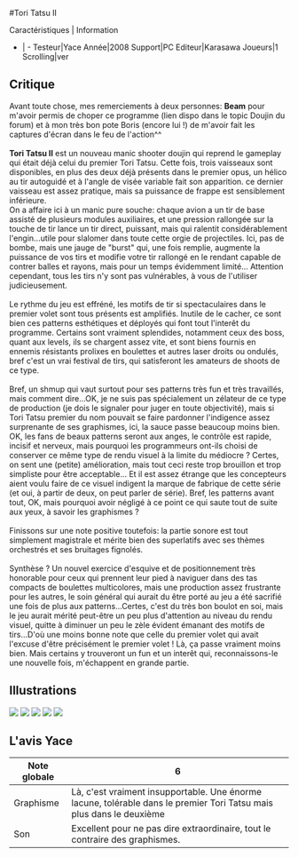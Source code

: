 #Tori Tatsu II

Caractéristiques | Information
- | -
Testeur|Yace
Année|2008
Support|PC
Editeur|Karasawa
Joueurs|1
Scrolling|ver

## Critique
Avant toute chose, mes remerciements à deux personnes: <b>Beam</b> pour m'avoir permis de choper ce programme (lien dispo dans le topic Doujin du forum) et à mon très bon pote Boris (encore lui !) de m'avoir fait les captures d'écran dans le feu de l'action^^<br/><br/><b>Tori Tatsu II</b> est un nouveau manic shooter doujin qui reprend le gameplay qui était déjà celui du premier Tori Tatsu. Cette fois, trois vaisseaux sont disponibles, en plus des deux déjà présents dans le premier opus, un hélico au tir autoguidé et à l'angle de visée variable fait son apparition. ce dernier vaisseau est assez pratique, mais sa puissance de frappe est sensiblement inférieure.<br/>On a affaire ici à un manic pure souche: chaque avion a un tir de base assisté de plusieurs modules auxiliaires, et une pression rallongée sur la touche de tir lance un tir direct, puissant, mais qui ralentit considérablement l'engin...utile pour slalomer dans toute cette orgie de projectiles. Ici, pas de bombe, mais une jauge de "burst" qui, une fois remplie, augmente la puissance de vos tirs et modifie votre tir rallongé en le rendant capable de contrer balles et rayons, mais pour un temps évidemment limité... Attention cependant, tous les tirs n'y sont pas vulnérables, à vous de l'utiliser judicieusement.<br/><br/>Le rythme du jeu est effréné, les motifs de tir si spectaculaires dans le premier volet sont tous présents est amplifiés. Inutile de le cacher, ce sont bien ces patterns esthétiques et déployés qui font tout l'interêt du programme. Certains sont vraiment splendides, notamment ceux des boss, quant aux levels, ils se chargent assez vite, et sont biens fournis en ennemis résistants prolixes en boulettes et autres laser droits ou ondulés, bref c'est un vrai festival de tirs, qui satisferont les amateurs de shoots de ce type.<br/><br/>Bref, un shmup qui vaut surtout pour ses patterns très fun et très travaillés, mais comment dire...OK, je ne suis pas spécialement un zélateur de ce type de production (je dois le signaler pour juger en toute objectivité), mais si Tori Tatsu premier du nom pouvait se faire pardonner l'indigence assez surprenante de ses graphismes, ici, la sauce passe beaucoup moins bien. OK, les fans de beaux patterns seront aux anges, le contrôle est rapide, incisif et nerveux, mais pourquoi les programmeurs ont-ils choisi de conserver ce même type de rendu visuel à la limite du médiocre ? Certes, on sent une (petite) amélioration, mais tout ceci reste trop brouillon et trop simpliste pour être acceptable... Et il est assez étrange que les concepteurs aient voulu faire de ce visuel indigent la marque de fabrique de cette série (et oui, à partir de deux, on peut parler de série). Bref, les patterns avant tout, OK, mais pourquoi avoir négligé à ce point ce qui saute tout de suite aux yeux, à savoir les graphismes ?<br/><br/>Finissons sur une note positive toutefois: la partie sonore est tout simplement magistrale et mérite bien des superlatifs avec ses thèmes orchestrés et ses bruitages fignolés.<br/><br/>Synthèse ? Un nouvel exercice d'esquive et de positionnement très honorable pour ceux qui prennent leur pied à naviguer dans des tas compacts de boulettes multicolores, mais une production assez frustrante pour les autres, le soin général qui aurait du être porté au jeu a été sacrifié une fois de plus aux patterns...Certes, c'est du très bon boulot en soi, mais le jeu aurait mérité peut-être un peu plus d'attention au niveau du rendu visuel, quitte à diminuer un peu le zèle évident émanant des motifs de tirs...D'où une moins bonne note que celle du premier volet qui avait l'excuse d'être précisément le premier volet ! Là, ça passe vraiment moins bien. Mais certains y trouveront un fun et un interêt qui, reconnaissons-le une nouvelle fois, m'échappent en grande partie.

## Illustrations
![](http://www.shmup.com/images/thumbs/img_fiche_1_1180.bmp)
![](http://www.shmup.com/images/thumbs/img_fiche_2_1180.bmp)
![](http://www.shmup.com/images/thumbs/img_fiche_3_1180.bmp)
![](http://www.shmup.com/images/thumbs/img_fiche_4_1180.bmp)
![](http://www.shmup.com/images/thumbs/)

## L'avis Yace
Note globale|6
-|-
Graphisme|Là, c'est vraiment insupportable. Une énorme lacune, tolérable dans le premier Tori Tatsu mais plus dans le deuxième
Son|Excellent pour ne pas dire extraordinaire, tout le contraire des graphismes.
